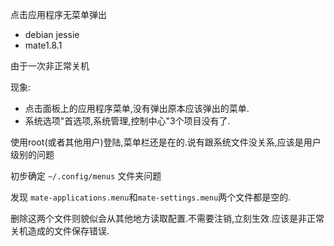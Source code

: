 点击应用程序无菜单弹出

* debian jessie
* mate1.8.1

由于一次非正常关机

现象: 

* 点击面板上的应用程序菜单,没有弹出原本应该弹出的菜单.
* 系统选项"首选项,系统管理,控制中心"3个项目没有了.

使用root(或者其他用户)登陆,菜单栏还是在的.说有跟系统文件没关系,应该是用户级别的问题

初步确定 `~/.config/menus` 文件夹问题

发现 `mate-applications.menu`和`mate-settings.menu`两个文件都是空的.

删除这两个文件则貌似会从其他地方读取配置.不需要注销,立刻生效.应该是非正常关机造成的文件保存错误.
